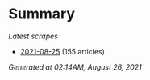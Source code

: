 # Summary
*Latest scrapes*
* [2021-08-25](https://github.com/nuuuwan/news_lk/blob/data/news_lk.2021-08-25.json) (155 articles)

*Generated at 02:14AM, August 26, 2021*